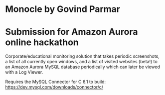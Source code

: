 # Monocle by Govind Parmar
# Submission for Amazon Aurora online hackathon

Corporate/educational monitoring solution that takes periodic screenshots, a list of all currently open windows, and a list of visited websites (beta!) to an Amazon Aurora MySQL database periodically which can later be viewed with a Log Viewer.

Requires the MySQL Connector for C 6.1 to build: https://dev.mysql.com/downloads/connector/c/
